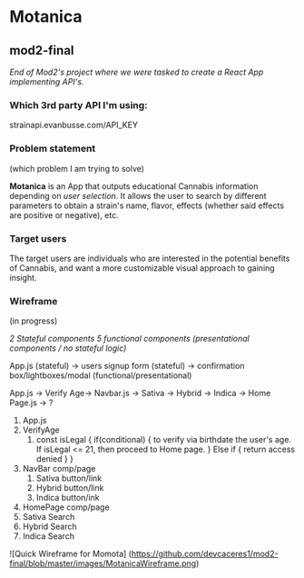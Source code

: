 # Motanica

## mod2-final

*End of Mod2's project where we were tasked to create a React App implementing API's.* 

### Which 3rd party API I'm using:
strainapi.evanbusse.com/API_KEY

### Problem statement 
(which problem I am trying to solve)

**Motanica** is an App that outputs educational Cannabis information depending on *user selection*. It allows the user to search by different parameters to obtain a strain's name, flavor, effects (whether said effects are positive or negative), etc. 

### Target users 
The target users are individuals who are interested in the potential benefits of Cannabis, and want a more customizable visual approach to gaining insight. 

### Wireframe 
(in progress)

*2 Stateful components 5 functional components (presentational components / no stateful logic)*

App.js (stateful) -> users signup form (stateful) -> confirmation box/lightboxes/modal (functional/presentational)

App.js -> Verify Age-> Navbar.js -> Sativa -> Hybrid -> Indica -> Home Page.js -> ?


1. App.js 
1. VerifyAge
   1. const isLegal {
       if(conditional) { to verify via birthdate the user's age. If isLegal <= 21, then proceed to Home page. } Else if {
           return access denied 
       }
   }
1.  NavBar comp/page
    1.  Sativa button/link
    1.  Hybrid button/link
    1.  Indica button/ink
1.  HomePage comp/page
1.  Sativa Search
1.  Hybrid Search
1.  Indica Search


![Quick Wireframe for Momota]
(https://github.com/devcaceres1/mod2-final/blob/master/images/MotanicaWireframe.png)